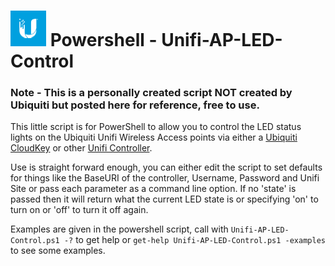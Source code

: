 # ![Unifi Logo][MyUnifiLogo] Powershell - Unifi-AP-LED-Control

### Note - This is a personally created script NOT created by Ubiquiti but posted here for reference, free to use.

This little script is for PowerShell to allow you to control the LED status lights on the Ubiquiti Unifi Wireless Access points via either a [Ubiquiti CloudKey](https://www.ui.com/unifi/unifi-cloud-key/) or other [Unifi Controller](https://www.ui.com/software/).

Use is straight forward enough, you can either edit the script to set defaults for things like the BaseURI of the controller, Username, Password and Unifi Site or pass each parameter as a command line option. If no 'state' is passed then it will return what the current LED state is or specifying 'on' to turn on or 'off' to turn it off again.

Examples are given in the powershell script, call with `Unifi-AP-LED-Control.ps1 -?` to get help or `get-help Unifi-AP-LED-Control.ps1 -examples` to see some examples.


[MyUnifiLogo]: images/UBNTLogo.png
